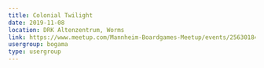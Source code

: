 ```yaml
---
title: Colonial Twilight
date: 2019-11-08
location: DRK Altenzentrum, Worms
link: https://www.meetup.com/Mannheim-Boardgames-Meetup/events/256301849/
usergroup: bogama
type: usergroup
---
```

